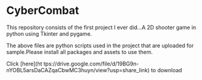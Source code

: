 # CyberCombat
This repository consists of the first project I ever did...A 2D shooter game in python using Tkinter and pygame.

The above files are python scripts used in the project that are uploaded for sample.Please install all packages and assets to use them.

Click [here](ht tps://drive.google.com/file/d/19BG9n-nYOBL5arsDaCAZqaCbwMC3huyn/view?usp=share_link) to download
